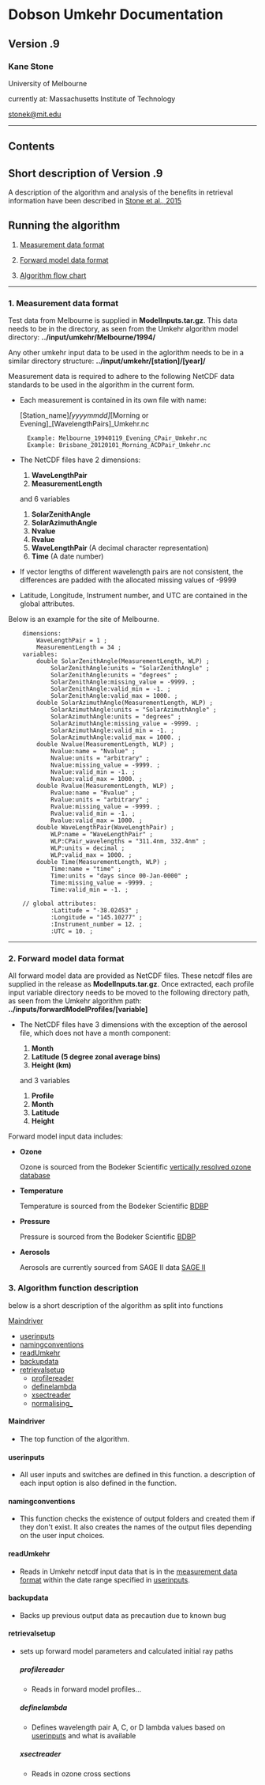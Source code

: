 # Dobson Umkehr Documentation

## Version .9

### Kane Stone

University of Melbourne

currently at: Massachusetts Institute of Technology

stonek@mit.edu

---
## Contents


## Short description of Version .9
A description of the algorithm and analysis of the benefits in retrieval information have been described in [Stone et al., 2015](http://www.atmos-meas-tech.net/8/1043/2015/)


## Running the algorithm

1. [Measurement data format](#C1)

2. [Forward model data format](#C2)

3. [Algorithm flow chart](#C3)

---

### 1. Measurement data format <a name="C1"></a>

Test data from Melbourne is supplied in **ModelInputs.tar.gz**. This data needs to be in the directory, as seen from the Umkehr algorithm model directory: **../input/umkehr/Melbourne/1994/**

Any other umkehr input data to be used in the aglorithm needs to be in a similar directory structure: **../input/umkehr/[station]/[year]/**

Measurement data is required to adhere to the following NetCDF data standards to be used in the algorithm in the current form.

* Each measurement is contained in its own file with name: 

	[Station_name]_[yyyymmdd]_[Morning or Evening]_[WavelengthPairs]_Umkehr.nc
	
		Example: Melbourne_19940119_Evening_CPair_Umkehr.nc 
		Example: Brisbane_20120101_Morning_ACDPair_Umkehr.nc
		
* The NetCDF files have 2 dimensions: 

	1. **WaveLengthPair** 
	2. **MeasurementLength**

	and 6 variables

	1. **SolarZenithAngle**
	2. **SolarAzimuthAngle**
	3. **Nvalue**
	4. **Rvalue**
	5. **WaveLengthPair** (A decimal character representation)
	6. **Time** (A date number)

* If vector lengths of different wavelength pairs are not consistent, the differences are padded with the allocated missing values of -9999

* Latitude, Longitude, Instrument number, and UTC are contained in the global attributes.

Below is an example for the site of Melbourne.

		dimensions:
			WaveLengthPair = 1 ;
			MeasurementLength = 34 ;
		variables:
			double SolarZenithAngle(MeasurementLength, WLP) ;
				SolarZenithAngle:units = "SolarZenithAngle" ;
				SolarZenithAngle:units = "degrees" ;
				SolarZenithAngle:missing_value = -9999. ;
				SolarZenithAngle:valid_min = -1. ;
				SolarZenithAngle:valid_max = 1000. ;
			double SolarAzimuthAngle(MeasurementLength, WLP) ;
				SolarAzimuthAngle:units = "SolarAzimuthAngle" ;
				SolarAzimuthAngle:units = "degrees" ;
				SolarAzimuthAngle:missing_value = -9999. ;
				SolarAzimuthAngle:valid_min = -1. ;
				SolarAzimuthAngle:valid_max = 1000. ;
			double Nvalue(MeasurementLength, WLP) ;
				Nvalue:name = "Nvalue" ;
				Nvalue:units = "arbitrary" ;
				Nvalue:missing_value = -9999. ;
				Nvalue:valid_min = -1. ;
				Nvalue:valid_max = 1000. ;
			double Rvalue(MeasurementLength, WLP) ;
				Rvalue:name = "Rvalue" ;
				Rvalue:units = "arbitrary" ;
				Rvalue:missing_value = -9999. ;
				Rvalue:valid_min = -1. ;
				Rvalue:valid_max = 1000. ;
			double WaveLengthPair(WaveLengthPair) ;
				WLP:name = "WaveLengthPair" ;
				WLP:CPair_wavelengths = "311.4nm, 332.4nm" ;
				WLP:units = decimal ;
				WLP:valid_max = 1000. ;
			double Time(MeasurementLength, WLP) ;
				Time:name = "time" ;
				Time:units = "days since 00-Jan-0000" ;
				Time:missing_value = -9999. ;
				Time:valid_min = -1. ;

		// global attributes:
				:Latitude = "-38.02453" ;
				:Longitude = "145.10277" ;
				:Instrument_number = 12. ;
				:UTC = 10. ;

---

### 2. Forward model data format <a name="C2"></a>

All forward model data are provided as NetCDF files. These netcdf files are supplied in the release as **ModelInputs.tar.gz**. Once extracted, each profile input variable directory needs to be moved to the following directory path, as seen from the Umkehr algorithm path: **../inputs/forwardModelProfiles/[variable]**

* The NetCDF files have 3 dimensions with the exception of the aerosol file, which does not have a month component: 

	1. **Month**
	2. **Latitude (5 degree zonal average bins)**  
	3. **Height (km)**

	and 3 variables

	1. **Profile**
	2. **Month**
	3. **Latitude**
	4. **Height**

Forward model input data includes:

* **Ozone**

	Ozone is sourced from the Bodeker Scientific [vertically resolved ozone database](http://www.bodekerscientific.com/data/monthly-mean-global-vertically-resolved-ozone)

* **Temperature**

	Temperature is sourced from the Bodeker Scientific [BDBP](http://www.bodekerscientific.com/data/the-bdbp)

* **Pressure**

	Pressure is sourced from the Bodeker Scientific [BDBP](http://www.bodekerscientific.com/data/the-bdbp)

* **Aerosols** 

	Aerosols are currently sourced from SAGE II data [SAGE II]()
	

### 3. Algorithm function description <a name="C3"></a>

below is a short description of the algorithm as split into functions

[Maindriver](#F1)
	
* [userinputs](#S1)
* [namingconventions](#S2)
* [readUmkehr](#S3)
* [backupdata](#S4)
* [retrievalsetup](#S5)	
	* [profilereader](#S6)	
	* [definelambda](#S7)	
	* [xsectreader](#S8)	
	* [normalising_](#S8)	

#### Maindriver <a name="F1"></a>

* The top function of the algorithm.

#### userinputs <a name="S1"></a>

* All user inputs and switches are defined in this function. a description of each input option is also defined in the function.

#### namingconventions <a name="S2"></a> 

* This function checks the existence of output folders and created them if they don't exist. It also creates the names of the output files depending on the user input choices.

#### readUmkehr <a name="S3"></a> 

* Reads in Umkehr netcdf input data that is in the [measurement data format](#C1) within the date range specified in [userinputs](#S1). 

#### backupdata <a name="S4"></a> 

* Backs up previous output data as precaution due to known bug

#### retrievalsetup <a name="S5"></a> 

* sets up forward model parameters and calculated initial ray paths

	##### profilereader <a name="S6"></a> 
	
	* Reads in forward model profiles...
	
	##### definelambda <a name="S7"></a> 
	
	* Defines wavelength pair A, C, or D lambda values based on [userinputs](#S1) and what is available

	##### xsectreader <a name="S8"></a> 
	
	* Reads in ozone cross sections

